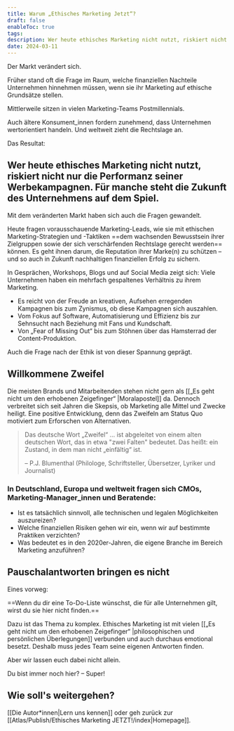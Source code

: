 ```yaml
---
title: Warum „Ethisches Marketing Jetzt“?
draft: false
enableToc: true
tags: 
description: Wer heute ethisches Marketing nicht nutzt, riskiert nicht nur die Performanz seiner Werbekampagnen. Für manche steht die Zukunft des Unternehmens auf dem Spiel.
date: 2024-03-11
---
```


Der Markt verändert sich.

Früher stand oft die Frage im Raum, welche finanziellen Nachteile Unternehmen hinnehmen müssen, wenn sie ihr Marketing auf ethische Grundsätze stellen.

Mittlerweile sitzen in vielen Marketing-Teams Postmillennials.

Auch ältere Konsument_innen fordern zunehmend, dass Unternehmen wertorientiert handeln. Und weltweit zieht die Rechtslage an.

Das Resultat:

## Wer heute ethisches Marketing nicht nutzt, riskiert nicht nur die Performanz seiner Werbekampagnen. Für manche steht die Zukunft des Unternehmens auf dem Spiel.

Mit dem veränderten Markt haben sich auch die Fragen gewandelt. 

Heute fragen vorausschauende Marketing-Leads, wie sie mit ethischen Marketing-Strategien und -Taktiken ==dem wachsenden Bewusstsein ihrer Zielgruppen sowie der sich verschärfenden Rechtslage gerecht werden== können. Es geht ihnen darum, die Reputation ihrer Marke(n) zu schützen – und so auch in Zukunft nachhaltigen finanziellen Erfolg zu sichern.

In Gesprächen, Workshops, Blogs und auf Social Media zeigt sich: Viele Unternehmen haben ein mehrfach gespaltenes Verhältnis zu ihrem Marketing. 
- Es reicht von der Freude an kreativen, Aufsehen erregenden Kampagnen bis zum Zynismus, ob diese Kampagnen sich auszahlen. 
- Vom Fokus auf Software, Automatisierung und Effizienz bis zur Sehnsucht nach Beziehung mit Fans und Kundschaft. 
- Von „Fear of Missing Out“ bis zum Stöhnen über das Hamsterrad der Content-Produktion.

Auch die Frage nach der Ethik ist von dieser Spannung geprägt.

## Willkommene Zweifel

Die meisten Brands und Mitarbeitenden stehen nicht gern als [[„Es geht nicht um den erhobenen Zeigefinger“ |Moralapostel]] da. Dennoch verbreitet sich seit Jahren die Skepsis, ob Marketing alle Mittel und Zwecke heiligt. Eine positive Entwicklung, denn das Zweifeln am Status Quo motiviert zum Erforschen von Alternativen.

> Das deutsche Wort „Zweifel“ ... ist abgeleitet von einem alten deutschen Wort, das in etwa "zwei Falten" bedeutet. Das heißt: ein Zustand, in dem man nicht „einfältig“ ist. 
> 
> – P.J. Blumenthal (Philologe, Schriftsteller, Übersetzer, Lyriker und Journalist)

### In Deutschland, Europa und weltweit fragen sich CMOs, Marketing-Manager_innen und Beratende:

- Ist es tatsächlich sinnvoll, alle technischen und legalen Möglichkeiten auszureizen?
- Welche finanziellen Risiken gehen wir ein, wenn wir auf bestimmte Praktiken verzichten?
- Was bedeutet es in den 2020er-Jahren, die eigene Branche im Bereich Marketing anzuführen?

## Pauschalantworten bringen es nicht

Eines vorweg: 

==Wenn du dir eine To-Do-Liste wünschst, die für alle Unternehmen gilt, wirst du sie hier nicht finden.==

Dazu ist das Thema zu komplex. Ethisches Marketing ist mit vielen [[„Es geht nicht um den erhobenen Zeigefinger“ |philosophischen und persönlichen Überlegungen]] verbunden und auch durchaus emotional besetzt. Deshalb muss jedes Team seine eigenen Antworten finden.

Aber wir lassen euch dabei nicht allein. 

Du bist immer noch hier? – Super! 

## Wie soll's weitergehen?
[[Die Autor*innen|Lern uns kennen]] oder geh zurück zur [[Atlas/Publish/Ethisches Marketing JETZT!/index|Homepage]].